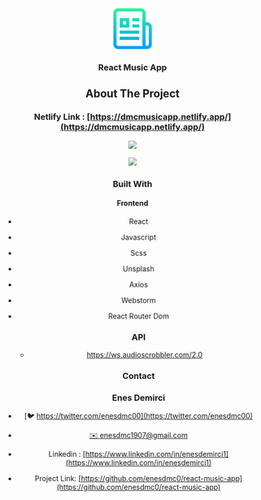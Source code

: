 


<div align="center">
  <a href="https://github.com/github_username/repo_name">
    <img src="images/logo.png" alt="Logo" width="80" height="80">
  </a>
<h3 align="center">React Music App</h3>



## About The Project

### Netlify Link :  [https://dmcmusicapp.netlify.app/](https://dmcmusicapp.netlify.app/)



![][img-1]



![][img-2]

### Built With

#### Frontend

* React

* Javascript

* Scss

* Unsplash

* Axios

* Webstorm

* React Router Dom

  

  ### API

  - https://ws.audioscrobbler.com/2.0

    
  
  ### Contact
  
  ### Enes Demirci

- [🐦 https://twitter.com/enesdmc00](https://twitter.com/enesdmc00) 
- [ ✉️ enesdmc1907@gmail.com]()
- Linkedin : [https://www.linkedin.com/in/enesdemirci1](https://www.linkedin.com/in/enesdemirci1)

- Project Link: [https://github.com/enesdmc0/react-music-app](https://github.com/enesdmc0/react-music-app)

  

[img-1]: images/music1.png
[img-2]: images/music2.png



